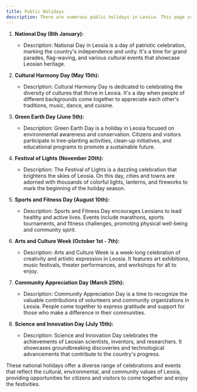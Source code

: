 ```yaml
---
title: Public Holidays
description: There are numerous public holidays in Leosia. This page contains information about them.
---
```


1. **National Day (8th January):**
   - Description: National Day in Leosia is a day of patriotic celebration, marking the country's independence and unity. It's a time for grand parades, flag-waving, and various cultural events that showcase Leosian heritage.

2. **Cultural Harmony Day (May 15th):**
   - Description: Cultural Harmony Day is dedicated to celebrating the diversity of cultures that thrive in Leosia. It's a day when people of different backgrounds come together to appreciate each other's traditions, music, dance, and cuisine.

3. **Green Earth Day (June 5th):**
   - Description: Green Earth Day is a holiday in Leosia focused on environmental awareness and conservation. Citizens and visitors participate in tree-planting activities, clean-up initiatives, and educational programs to promote a sustainable future.

4. **Festival of Lights (November 20th):**
   - Description: The Festival of Lights is a dazzling celebration that brightens the skies of Leosia. On this day, cities and towns are adorned with thousands of colorful lights, lanterns, and fireworks to mark the beginning of the holiday season.

5. **Sports and Fitness Day (August 10th):**
   - Description: Sports and Fitness Day encourages Leosians to lead healthy and active lives. Events include marathons, sports tournaments, and fitness challenges, promoting physical well-being and community spirit.

6. **Arts and Culture Week (October 1st - 7th):**
   - Description: Arts and Culture Week is a week-long celebration of creativity and artistic expression in Leosia. It features art exhibitions, music festivals, theater performances, and workshops for all to enjoy.

7. **Community Appreciation Day (March 25th):**
   - Description: Community Appreciation Day is a time to recognize the valuable contributions of volunteers and community organizations in Leosia. People come together to express gratitude and support for those who make a difference in their communities.

8. **Science and Innovation Day (July 15th):**
   - Description: Science and Innovation Day celebrates the achievements of Leosian scientists, inventors, and researchers. It showcases groundbreaking discoveries and technological advancements that contribute to the country's progress.

These national holidays offer a diverse range of celebrations and events that reflect the cultural, environmental, and community values of Leosia, providing opportunities for citizens and visitors to come together and enjoy the festivities.